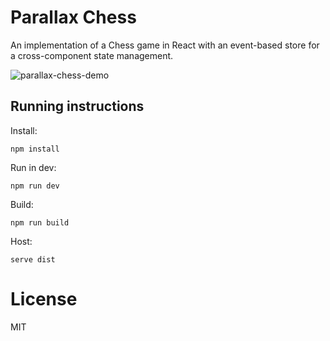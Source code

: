 # Parallax Chess

An implementation of a Chess game in React with an event-based store for a cross-component state management.

![parallax-chess-demo](https://github.com/DAB0mB/parallax-chess/assets/7648874/1b0aae35-6c90-43bb-9b95-4a5035297322)

## Running instructions

Install:

```
npm install
```

Run in dev:

```
npm run dev
```

Build:

```
npm run build
```

Host:

```
serve dist
```

# License

MIT
